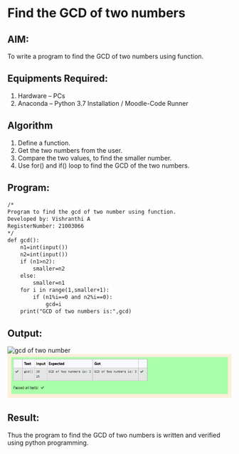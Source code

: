 # Find the GCD of two numbers

## AIM:
To write a program to find the GCD of two numbers using function.

## Equipments Required:
1. Hardware – PCs
2. Anaconda – Python 3.7 Installation / Moodle-Code Runner

## Algorithm
1. Define a function.
2. Get the two numbers from the user.
3. Compare the two values, to find the smaller number.
4. Use for() and if() loop to find the GCD of the two numbers.

## Program:
```
/*
Program to find the gcd of two number using function.
Developed by: Vishranthi A
RegisterNumber: 21003066
*/
def gcd():
    n1=int(input()) 
    n2=int(input())
    if (n1>n2):
        smaller=n2
    else:
        smaller=n1
    for i in range(1,smaller+1):
        if (n1%i==0 and n2%i==0):
            gcd=i
    print("GCD of two numbers is:",gcd)
```

## Output:
![gcd of two number](gcd.png)
![OUTPUT](Ex04.PNG)

## Result:
Thus the program to find the GCD of two numbers is written and verified using python programming.
